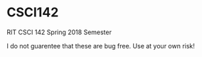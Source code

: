 # CSCI142
RIT CSCI 142 Spring 2018 Semester

I do not guarentee that these are bug free.
Use at your own risk!
